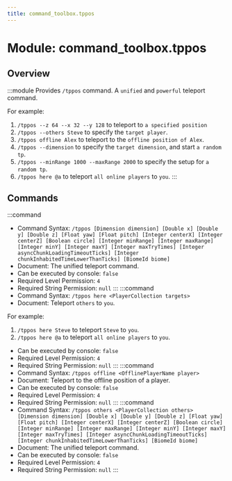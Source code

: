 ```yaml
---
title: command_toolbox.tppos
---
```



# Module: command_toolbox.tppos

## Overview
:::module
Provides `/tppos` command.
A `unified` and `powerful` teleport command.

For example:
1. `/tppos --z 64 --x 32 --y 128` to teleport to `a specified position`
2. `/tppos --others Steve` to specify the `target player`.
3. `/tppos offline Alex` to teleport to the `offline position of Alex`.
4. `/tppos --dimension` to specify the `target dimension`, and start `a random tp`.
5. `/tppos --minRange 1000 --maxRange 2000` to specify the setup for `a random tp`.
6. `/tppos here @a` to teleport `all online players` to `you`.
:::
## Commands
:::command
- Command Syntax: `/tppos [Dimension dimension] [Double x] [Double y] [Double z] [Float yaw] [Float pitch] [Integer centerX] [Integer centerZ] [Boolean circle] [Integer minRange] [Integer maxRange] [Integer minY] [Integer maxY] [Integer maxTryTimes] [Integer asyncChunkLoadingTimeoutTicks] [Integer chunkInhabitedTimeLowerThanTicks] [BiomeId biome]`
- Document: The unified teleport command.
- Can be executed by console: `false`
- Required Level Permission: `4`
- Required String Permission: `null`
:::
:::command
- Command Syntax: `/tppos here <PlayerCollection targets>`
- Document: Teleport `others` to `you`.

For example:
1. `/tppos here Steve` to teleport `Steve` to `you`.
2. `/tppos here @a` to teleport `all online players` to `you`.
- Can be executed by console: `false`
- Required Level Permission: `4`
- Required String Permission: `null`
:::
:::command
- Command Syntax: `/tppos offline <OfflinePlayerName player>`
- Document: Teleport to the offline position of a player.
- Can be executed by console: `false`
- Required Level Permission: `4`
- Required String Permission: `null`
:::
:::command
- Command Syntax: `/tppos others <PlayerCollection others> [Dimension dimension] [Double x] [Double y] [Double z] [Float yaw] [Float pitch] [Integer centerX] [Integer centerZ] [Boolean circle] [Integer minRange] [Integer maxRange] [Integer minY] [Integer maxY] [Integer maxTryTimes] [Integer asyncChunkLoadingTimeoutTicks] [Integer chunkInhabitedTimeLowerThanTicks] [BiomeId biome]`
- Document: The unified teleport command.
- Can be executed by console: `false`
- Required Level Permission: `4`
- Required String Permission: `null`
:::
